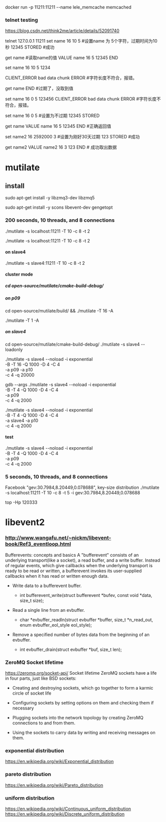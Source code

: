 
docker run -p 11211:11211 --name lele_memcache memcached

### telnet testing
https://blog.csdn.net/think2me/article/details/52091740

telnet 127.0.0.1 11211
set name 16 10 5 #设置name 为 5个字符，过期时间为10秒
12345
STORED #成功

get name #读取name的值
VALUE name 16 5
12345
END

set name 16 10 5
1234

CLIENT_ERROR bad data chunk
ERROR  #字符长度不符合，报错。

get name
END #过期了，没取到值

set name 16 0 5
123456
CLIENT_ERROR bad data chunk
ERROR #字符长度不符合，报错。

set name 16 0 5 #设置为不过期
12345
STORED

get name
VALUE name 16 5
12345
END #正确返回值

set name2 16 2592000 3 #设置为刚好30天过期
123
STORED #成功

get name2
VALUE name2 16 3
123
END # 成功取出数据


# mutilate

## install  
sudo apt-get install -y libzmq3-dev libzmq5

sudo apt-get install -y scons libevent-dev gengetopt

### 200 seconds, 10 threads, and 8 connections
./mutilate -s localhost:11211 -T 10 -c 8 -t 2

./mutilate -s localhost:11211 -T 10 -c 8 -t 2

#### on slave4
./mutilate -s slave4:11211 -T 10 -c 8 -t 2

#### cluster mode
##### cd open-source/mutilate/cmake-build-debug/
#####  on p09
cd open-source/mutilate/build/ && ./mutilate -T 16 -A

./mutilate -T 1 -A
##### on slave4
cd open-source/mutilate/cmake-build-debug/
./mutilate -s slave4 --loadonly

./mutilate -s slave4 --noload -i exponential \
-B -T 16 -Q 1000 -D 4 -C 4 \
-a p09 -a p10 \
-c 4 -q 20000

gdb --args ./mutilate -s slave4 --noload -i exponential \
-B -T 4 -Q 1000 -D 4 -C 4 \
-a p09  \
-c 4 -q 2000

./mutilate -s slave4 --noload -i exponential \
-B -T 4 -Q 1000 -D 4 -C 4 \
-a slave4 -a p10 \
-c 4 -q 2000

#### test 
./mutilate -s slave4 --noload -i exponential \
-B -T 4 -Q 1000 -D 4 -C 4 \
-a p09  \
-c 4 -q 2000

### 5 seconds, 10 threads, and 8 connections
Facebook "gev:30.7984,8.20449,0.078688", key-size distribution
./mutilate -s localhost:11211 -T 10 -c 8 -t 5 -i gev:30.7984,8.20449,0.078688



top -Hp 120333

# libevent2
### http://www.wangafu.net/~nickm/libevent-book/Ref3_eventloop.html
Bufferevents: concepts and basics
A "bufferevent" consists of an underlying transport(like a socket), a read buffer, and a write buffer. Instead of regular events, which give callbacks when the underlying transport is ready to be read or written, a bufferevent invokes its user-supplied callbacks when it has read or written enough data. 

- Write data to a bufferevent buffer. 
  - int bufferevent_write(struct bufferevent *bufev,
  const void *data, size_t size);
  
- Read a single line from an evbuffer.
  - char *evbuffer_readln(struct evbuffer *buffer, size_t *n_read_out,
    enum evbuffer_eol_style eol_style);

- Remove a specified number of bytes data from the beginning of an evbuffer.
  - int evbuffer_drain(struct evbuffer *buf, size_t len);
  
###  ZeroMQ Socket lifetime
https://zeromq.org/socket-api/
Socket lifetime
ZeroMQ sockets have a life in four parts, just like BSD sockets:

- Creating and destroying sockets, which go together to form a karmic circle of socket life

- Configuring sockets by setting options on them and checking them if necessary

- Plugging sockets into the network topology by creating ZeroMQ connections to and from them.

- Using the sockets to carry data by writing and receiving messages on them.

### exponential distribution
https://en.wikipedia.org/wiki/Exponential_distribution
### pareto distribution
https://en.wikipedia.org/wiki/Pareto_distribution

### uniform distribution
https://en.wikipedia.org/wiki/Continuous_uniform_distribution
https://en.wikipedia.org/wiki/Discrete_uniform_distribution